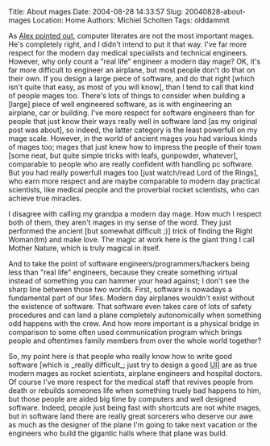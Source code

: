 Title: About mages
Date: 2004-08-28 14:33:57
Slug: 20040828-about-mages
Location: Home
Authors: Michiel Scholten
Tags: olddammit

<p>As <a href="?rantid=170">Alex pointed out</a>, computer literates are not the most important mages. He's completely right, and I didn't intend to put it that way. I've far more respect for the modern day medical specialists and technical engineers. However, why only count a "real life" engineer a modern day mage? OK, it's far more difficult to engineer an airplane, but most people don't do that on their own. If you design a large piece of software, and do that right [which isn't quite that easy, as most of you will know], than I tend to call that kind of people mages too. There's lots of things to consider when building a [large] piece of well engineered software, as is with engineering an airplane, car or building. I've more respect for software engineers than for people that just know their ways really well in software land [as my original post was about], so indeed, the latter category is the least powerfull on my mage scale. However, in the world of ancient mages you had various kinds of mages too; mages that just knew how to impress the people of their town [some neat, but quite simple tricks with leafs, gunpowder, whatever], comparable to people who are really confident with handling pc software. But you had really powerfull mages too [just watch/read Lord of the Rings], who earn more respect and are maybe comparable to modern day practical scientists, like medical people and the proverbial rocket scientists, who can achieve true miracles.</p>

<p>I disagree with calling my grandpa a modern day mage. How much I respect both of them, they aren't mages in my sense of the word. They just performed the ancient [but somewhat difficult ;)] trick of finding the Right Woman(tm) and make love. The magic at work here is the giant thing I call Mother Nature, which is truly magical in itself.</p>

<p>And to take the point of software engineers/programmers/hackers being less than "real life" engineers, because they create something virtual instead of something you can hammer your head against; I don't see the sharp line between those two worlds. First, software is nowadays a fundamental part of our lifes. Modern day airplanes wouldn't exist without the existence of software. That software even takes care of lots of safety procedures and can land a plane completely autonomically when something odd happens with the crew. And how more important is a physical bridge in comparison to some often used communication program which brings people and oftentimes family members from over the whole world together?</p>

<p>So, my point here is that people who really know how to write good software [which is _really difficult_; just try to design a good <acronym title="User interface">UI</acronym>] are as true modern mages as rocket scientists, airplane engineers and hospital doctors. Of course I've more respect for the medical staff that revives people from death or rebuilds someones life when something truely bad happens to him, but those people are aided big time by computers and well designed software. Indeed, people just being fast with shortcuts are not white mages, but in software land there are really great sorcerers who deserve our awe as much as the designer of the plane I'm going to take next vacation or the engineers who build the gigantic halls where that plane was build.</p>

